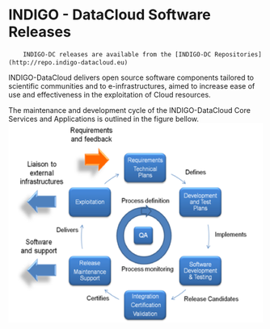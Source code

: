 # INDIGO - DataCloud Software Releases

        INDIGO-DC releases are available from the [INDIGO-DC Repositories](http://repo.indigo-datacloud.eu)
        
INDIGO-DataCloud delivers open source software components tailored to scientific communities and to e-infrastructures, aimed to increase ease of use and effectiveness in the exploitation of Cloud resources.


The maintenance and development cycle of the INDIGO-DataCloud Core Services and Applications  is outlined in the figure bellow. 
          ![](indigodc_lifecycle.png)




